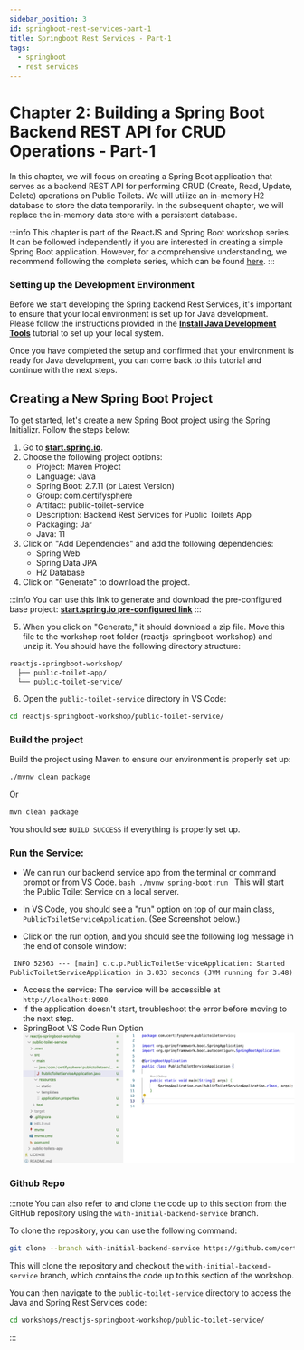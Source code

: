 ```yaml
---
sidebar_position: 3
id: springboot-rest-services-part-1
title: Springboot Rest Services - Part-1
tags:
  - springboot
  - rest services
---
```

# Chapter 2: Building a Spring Boot Backend REST API for CRUD Operations - Part-1

In this chapter, we will focus on creating a Spring Boot application that serves as a backend REST API for performing CRUD (Create, Read, Update, Delete) operations on Public Toilets. We will utilize an in-memory H2 database to store the data temporarily. In the subsequent chapter, we will replace the in-memory data store with a persistent database.

:::info
This chapter is part of the ReactJS and Spring Boot workshop series. It can be followed independently if you are interested in creating a simple Spring Boot application. However, for a comprehensive understanding, we recommend following the complete series, which can be found [here](1-introduction.md).
:::

### Setting up the Development Environment

Before we start developing the Spring backend Rest Services, it's important to ensure that your local environment is set up for Java development. Please follow the instructions provided in the [**Install Java Development Tools**](../../tutorials/developer-environment-setup/install-java-development-tools) tutorial to set up your local system.

Once you have completed the setup and confirmed that your environment is ready for Java development, you can come back to this tutorial and continue with the next steps.

## Creating a New Spring Boot Project
To get started, let's create a new Spring Boot project using the Spring Initializr. Follow the steps below:

1. Go to [**start.spring.io**](https://start.spring.io/).
2. Choose the following project options:
   - Project: Maven Project
   - Language: Java
   - Spring Boot: 2.7.11 (or Latest Version)
   - Group: com.certifysphere
   - Artifact: public-toilet-service
   - Description: Backend Rest Services for Public Toilets App
   - Packaging: Jar
   - Java: 11
3. Click on "Add Dependencies" and add the following dependencies:
   - Spring Web
   - Spring Data JPA
   - H2 Database
4. Click on "Generate" to download the project.

:::info
You can use this link to generate and download the pre-configured base project: [**start.spring.io pre-configured link**](https://start.spring.io/#!type=maven-project&language=java&platformVersion=2.7.11&packaging=jar&jvmVersion=11&groupId=com.certifysphere&artifactId=public-toilet-service&name=public-toilet-service&description=Backend%20Rest%20Services%20for%20Public%20Toilets%20App&packageName=com.certifysphere.public-toilet-service&dependencies=web,data-jpa,h2)
:::

5. When you click on "Generate," it should download a zip file. Move this file to the workshop root folder (reactjs-springboot-workshop) and unzip it. You should have the following directory structure:

```
reactjs-springboot-workshop/
  ├── public-toilet-app/
  └── public-toilet-service/
```

6. Open the `public-toilet-service` directory in VS Code:
```bash
cd reactjs-springboot-workshop/public-toilet-service/
```

### Build the project
 Build the project using Maven to ensure our environment is properly set up:
```bash
./mvnw clean package
```
Or
```bash
mvn clean package
```
You should see `BUILD SUCCESS` if everything is properly set up.

### Run the Service:
   - We can run our backend service app from the terminal or command prompt or from VS Code.
    ```bash
    ./mvnw spring-boot:run
    ```
    This will start the Public Toilet Service on a local server.

   - In VS Code, you should see a "run" option on top of our main class, `PublicToiletServiceApplication`. (See Screenshot below.)
   - Click on the run option, and you should see the following log message in the end of console window:

   ```
    INFO 52563 --- [main] c.c.p.PublicToiletServiceApplication: Started PublicToiletServiceApplication in 3.033 seconds (JVM running for 3.48)
   ```
   - Access the service: 
        The service will be accessible at `http://localhost:8080`.
   - If the application doesn't start, troubleshoot the error before moving to the next step.
   - SpringBoot VS Code Run Option
    ![SpringBoot VS Code Run Option](./img/spring-boot-run-vscode.jpg)

### Github Repo
:::note
  You can also refer to and clone the code up to this section from the GitHub repository using the `with-initial-backend-service` branch.

  To clone the repository, you can use the following command:

  ```bash
  git clone --branch with-initial-backend-service https://github.com/certifysphere/workshops.git
  ```

  This will clone the repository and checkout the `with-initial-backend-service` branch, which contains the code up to this section of the workshop.

  You can then navigate to the `public-toilet-service` directory to access the Java and Spring Rest Services code:

  ```bash
  cd workshops/reactjs-springboot-workshop/public-toilet-service/
```
:::
